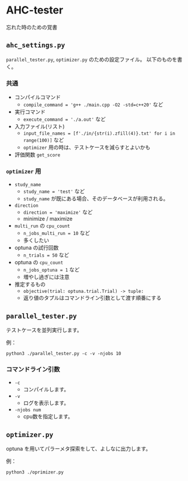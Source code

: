 # AHC-tester

忘れた時のための覚書

## `ahc_settings.py`

`parallel_tester.py`, `optimizer.py` のための設定ファイル。
以下のものを書く。

### 共通

- コンパイルコマンド
    - `compile_command = 'g++ ./main.cpp -O2 -std=c++20'` など
- 実行コマンド
    - `execute_command = './a.out'` など
- 入力ファイル(リスト)
    - `input_file_names = [f'./in/{str(i).zfill(4)}.txt' for i in range(100)]` など
    - `optimizer` 用の時は、テストケースを減らすとよいかも
- 評価関数 `get_score`

### `optimizer` 用
- `study_name`
    - `study_name = 'test'` など
    - `study_name` が既にある場合、そのデータベースが利用される。
- `direction`
    - `direction = 'maximize'` など
    - minimize / maximize
- `multi_run` の `cpu_count`
    - `n_jobs_multi_run = 10` など
    - 多くしたい
- optuna の試行回数
    - `n_trials = 50` など
- optuna の `cpu_count`
    - `n_jobs_optuna = 1` など
    - 増やし過ぎには注意
- 推定するもの
    - `objective(trial: optuna.trial.Trial) -> tuple:`
    - 返り値のタプルはコマンドライン引数として渡す順番にする

## `parallel_tester.py`

テストケースを並列実行します。

例：
```shell
python3 ./parallel_tester.py -c -v -njobs 10
```

### コマンドライン引数
- `-c`
    - コンパイルします。
- `-v`
    - ログを表示します。
- `-njobs num`
    - cpu数を指定します。

## `optimizer.py`

optuna を用いてパラーメタ探索をして、よしなに出力します。

例：
```shell
python3 ./oprimizer.py
```
